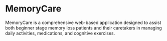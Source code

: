 # MemoryCare
MemoryCare is a comprehensive web-based application designed to assist both beginner stage memory loss patients and their caretakers in managing daily activities, medications, and cognitive exercises.

